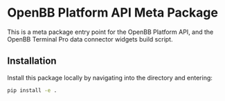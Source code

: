 # OpenBB Platform API Meta Package

This is a meta package entry point for the OpenBB Platform API, and the OpenBB Terminal Pro data connector widgets build script.

## Installation

Install this package locally by navigating into the directory and entering:

```sh
pip install -e .
```

